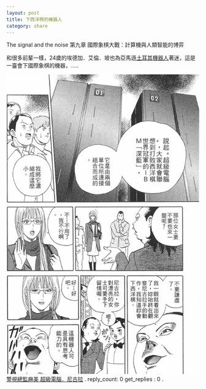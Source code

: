 ```yaml
---
layout: post
title: 下西洋棋的機器人
category: share
---
```

The signal and the noise 第九章 國際象棋大戰：計算機與人類智能的博弈

和很多前輩一樣，24歲的埃德加．艾倫．坡也為亞馬遜[土耳其機器人](https://zh.wikipedia.org/wiki/%E5%9C%9F%E8%80%B3%E5%85%B6%E8%A1%8C%E6%A3%8B%E5%82%80%E5%84%A1)著迷，這是一臺會下國際象棋的機器，.....

![seemh-089-5ed8.png.jpg](/assets/img/upload/3f17cfc9e039eeddaf1e31ef7bea55d6.jpg)
[警視總監麻美 超級電腦．尼古拉](https://www.manhuagui.com/comic/1596/13821.html#p=166)
.
reply_count: 0
get_replies : 0
.
